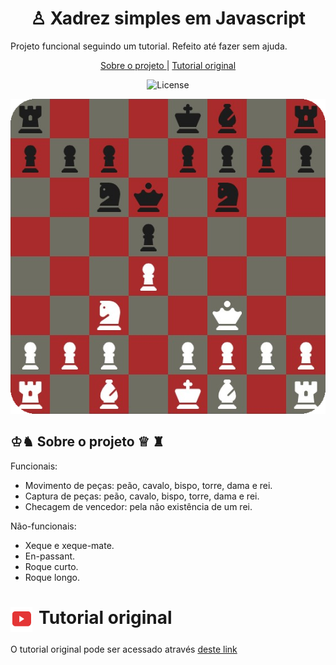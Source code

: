 <h1 align=center> ♙ Xadrez simples em Javascript</h1>
<p> Projeto funcional seguindo um tutorial. Refeito até fazer sem ajuda.</p>
<p align=center>
<a href=#sobre-o-projeto>Sobre o projeto </a>
<span>|<span>
<a href=#tutorial-original>Tutorial original</a>
</p>

<p align="center">
  <img alt="License" src="https://img.shields.io/static/v1?label=license&message=MIT&color=49AA26&labelColor=000000">

</p>

<p align=center>
  <img src="./.github/preview.png">
</p>

##  ♔♞ Sobre o projeto  ♕ ♜

Funcionais:
- Movimento de peças: peão, cavalo, bispo, torre, dama e rei.
- Captura de peças: peão, cavalo, bispo, torre, dama e rei.
- Checagem de vencedor: pela não existência de um rei.

Não-funcionais:
- Xeque e xeque-mate.
- En-passant.
- Roque curto.
- Roque longo.


<h1><div style="display: flex">
  <img src="./.github/yt.png" width="35px"
  height="40px"; alt="YouTube Logo"> <span  style="margin-left: 10px;">Tutorial original</span>
</div>  </h1>

<p>O tutorial original pode ser acessado através <a href=https://www.youtube.com/watch?v=Qv0fvm5B0EM>deste link</a></p>

